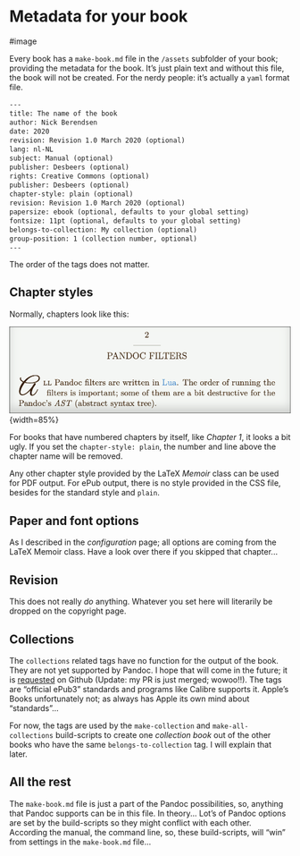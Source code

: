 # Metadata for your book

#image

Every book has a `make-book.md` file in the `/assets` subfolder of your book; providing the metadata for the book. It’s just plain text and without this file, the book will not be created. For the nerdy people: it’s actually a `yaml` format file.

	---
	title: The name of the book
	author: Nick Berendsen
	date: 2020
	revision: Revision 1.0 March 2020 (optional)
	lang: nl-NL
	subject: Manual (optional)
	publisher: Desbeers (optional)
	rights: Creative Commons (optional)
	publisher: Desbeers (optional)
	chapter-style: plain (optional)
	revision: Revision 1.0 March 2020 (optional)
	papersize: ebook (optional, defaults to your global setting)
	fontsize: 11pt (optional, defaults to your global setting)
	belongs-to-collection: My collection (optional)
	group-position: 1 (collection number, optional)
	---

The order of the tags does not matter.

## Chapter styles

Normally, chapters look like this:

![](images/chapter-header.png){width=85%}

For books that have numbered chapters by itself, like *Chapter 1*, it looks a bit ugly. If you set the `chapter-style: plain`, the number and line above the chapter name will be removed.

Any other chapter style provided by the LaTeX *Memoir* class can be used for PDF output. For ePub output, there is no style provided in the CSS file, besides for the standard style and `plain`.

## Paper and font options

As I described in the *configuration* page; all options are coming from the LaTeX Memoir class. Have a look over there if you skipped that chapter...

## Revision

This does not really *do* anything. Whatever you set here will literarily be dropped on the copyright page.

## Collections

The `collections` related tags have no function for the output of the book. They are not yet supported by Pandoc. I hope that will come in the future; it is [requested](https://github.com/jgm/pandoc/issues/6199) on Github (Update: my PR is just merged; wowoo!!). The tags are “official ePub3” standards and programs like Calibre supports it. Apple’s Books unfortunately not; as always has Apple its own mind about “standards”...

For now, the tags are used by the `make-collection` and `make-all-collections` build-scripts to create one *collection book* out of the other books who have the same `belongs-to-collection` tag. I will explain that later.

## All the rest

The `make-book.md` file is just a part of the Pandoc possibilities, so, anything that Pandoc supports can be in this file. In theory... Lot’s of Pandoc options are set by the build-scripts so they might conflict with each other. According the manual, the command line, so, these build-scripts, will “win” from settings in the `make-book.md` file...

